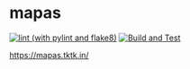 # mapas

[![lint (with pylint and flake8)](https://github.com/qwasa-net/mapas/actions/workflows/pylint.yml/badge.svg)](https://github.com/qwasa-net/mapas/actions/workflows/pylint.yml)
[![Build and Test](https://github.com/qwasa-net/mapas/actions/workflows/tests.yml/badge.svg)](https://github.com/qwasa-net/mapas/actions/workflows/tests.yml)

https://mapas.tktk.in/
